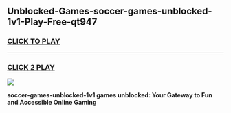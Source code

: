 
## Unblocked-Games-soccer-games-unblocked-1v1-Play-Free-qt947
<h3>
<a href="https://premium76.site?title=soccer-games-unblocked-1v1&ref=15A">CLICK TO PLAY</a></h3>
<hr>

<h3>
<a href="https://premium76.site?title=soccer-games-unblocked-1v1&ref=15A">CLICK 2 PLAY</a>
  
</h3>

<a href="https://premium76.site?title=soccer-games-unblocked-1v1&ref=15A"><img src="https://clearcache.store/games.png"></a>


**soccer-games-unblocked-1v1 games unblocked: Your Gateway to Fun and Accessible Online Gaming**
